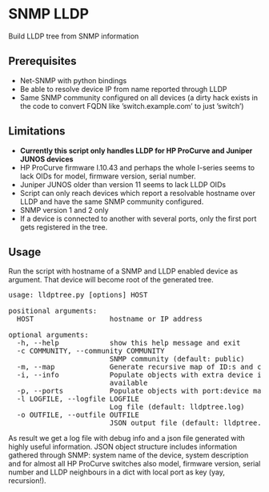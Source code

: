 SNMP LLDP
=========

Build LLDP tree from SNMP information

Prerequisites
-------------
* Net-SNMP with python bindings
* Be able to resolve device IP from name reported through LLDP
* Same SNMP community configured on all devices
(a dirty hack exists in the code to convert FQDN like ’switch.example.com’ to just ’switch’)

Limitations
-----------
* **Currently this script only handles LLDP for HP ProCurve and Juniper JUNOS devices**
* HP ProCurve firmware I.10.43 and perhaps the whole I-series seems to lack OIDs for model, firmware version, serial number.
* Juniper JUNOS older than version 11 seems to lack LLDP OIDs
* Script can only reach devices which report a resolvable hostname over LLDP and have the same SNMP community configured.
* SNMP version 1 and 2 only
* If a device is connected to another with several ports, only the first port gets registered in the tree.

Usage
-----
Run the script with hostname of a SNMP and LLDP enabled device as argument. That device will become root of the generated tree.
<pre>
usage: lldptree.py [options] HOST

positional arguments:
  HOST                  hostname or IP address

optional arguments:
  -h, --help            show this help message and exit
  -c COMMUNITY, --community COMMUNITY
                        SNMP community (default: public)
  -m, --map             Generate recursive map of ID:s and child objects
  -i, --info            Populate objects with extra device information where
                        available
  -p, --ports           Populate objects with port:device mappings
  -l LOGFILE, --logfile LOGFILE
                        Log file (default: lldptree.log)
  -o OUTFILE, --outfile OUTFILE
                        JSON output file (default: lldptree.json)
</pre>

As result we get a log file with debug info and a json file generated with highly useful information. JSON object structure includes information gathered through SNMP: system name of the device, system description and for almost all HP ProCurve switches also model, firmware version, serial number and LLDP neighbours in a dict with local port as key (yay, recursion!).
